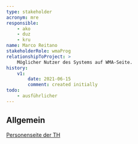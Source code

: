 ```yaml
---
type: stakeholder
acronym: mre
responsible: 
    - ako
    - duz
    - kru
name: Marco Reitano
stakeholderRole: wmaProg
relationshipToProject: >
    Möglicher Nutzer des Systems auf WMA-Seite.
history:
    v1:
        date: 2021-06-15
        comment: created initially
todo: 
    - ausführlicher     
---
```


## Allgemein

[Personenseite der TH](https://www.th-koeln.de/personen/marco.reitano/)